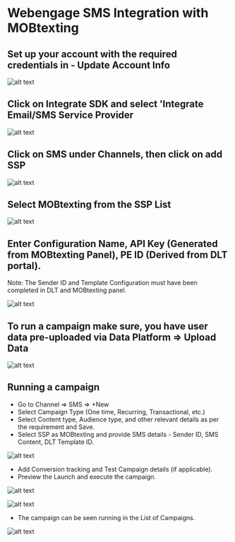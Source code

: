# Webengage SMS Integration with MOBtexting

## Set up your account with the required credentials in - Update Account Info

![alt text](/images/docimages/plugins/webengage/accountinfo.png)


## Click on Integrate SDK and select 'Integrate Email/SMS Service Provider

![alt text](/images/docimages/plugins/webengage/integratesdk.png)

## Click on SMS under Channels, then click on add SSP

![alt text](/images/docimages/plugins/webengage/addssp.png)

## Select MOBtexting from the SSP List

![alt text](/images/docimages/plugins/webengage/ssplist.png)

## Enter Configuration Name, API Key (Generated from MOBtexting Panel), PE ID (Derived from DLT portal).

Note: The Sender ID and Template Configuration must have been completed in DLT and MOBtexting panel.

![alt text](/images/docimages/plugins/webengage/configuration.png)

## To run a campaign make sure, you have user data pre-uploaded via Data Platform => Upload Data
![alt text](/images/docimages/plugins/webengage/uploaddata.png)

## Running a campaign

* Go to Channel => SMS => +New
* Select Campaign Type (One time, Recurring, Transactional, etc.)
* Select Content type, Audience type, and other relevant details as per the requirement and Save.
* Select SSP as MOBtexting and provide SMS details - Sender ID, SMS Content, DLT Template ID.

![alt text](/images/docimages/plugins/webengage/sms.png)

* Add Conversion tracking and Test Campaign details (if applicable).
* Preview the Launch and execute the campaign.

![alt text](/images/docimages/plugins/webengage/preview.png)

![alt text](/images/docimages/plugins/webengage/mobile.png)

* The campaign can be seen running in the List of Campaigns.

![alt text](/images/docimages/plugins/webengage/campaigns.png)

 